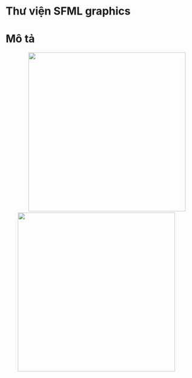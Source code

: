 # Thư viện SFML graphics
# Mô tả



&emsp;&emsp;&emsp;&emsp; <img src="https://j.gifs.com/x6zx6P.gif" alt="" width="415" height="420"> &emsp;&emsp; <img src="https://j.gifs.com/ywAym6.gif" alt="" width="415" height="420">

